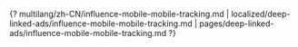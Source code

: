 {? multilang/zh-CN/influence-mobile-mobile-tracking.md | localized/deep-linked-ads/influence-mobile-mobile-tracking.md | pages/deep-linked-ads/influence-mobile-mobile-tracking.md ?}
